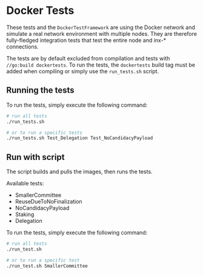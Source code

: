 # Docker Tests

These tests and the `DockerTestFramework` are using the Docker network and simulate a real network environment with multiple nodes.
They are therefore fully-fledged integration tests that test the entire node and inx-* connections.

The tests are by default excluded from compilation and tests with `//go:build dockertests`.
To run the tests, the `dockertests` build tag must be added when compiling or simply use the `run_tests.sh` script. 

## Running the tests
To run the tests, simply execute the following command:

```bash
# run all tests
./run_tests.sh

# or to run a specific tests
./run_tests.sh Test_Delegation Test_NoCandidacyPayload
```

## Run with script
The script builds and pulls the images, then runs the tests.

Available tests:
* SmallerCommittee
* ReuseDueToNoFinalization
* NoCandidacyPayload
* Staking
* Delegation

To run the tests, simply execute the following command:
```bash
# run all tests
./run_test.sh

# or to run a specific test 
./run_test.sh SmallerCommittee
```
